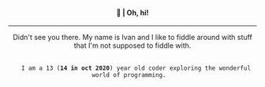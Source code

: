 <div align="center">
    <h4>👋   |  Oh, hi!</h4>
    <hr/>
    <p>Didn't see you there. My name is Ivan and I like to fiddle around with stuff that I'm not supposed to fiddle with.</p>  
    <br>
    <code>  I am a 13 (<b>14 in oct 2020</b>) year old coder exploring the wonderful world of programming.  </code>
</div>
